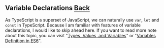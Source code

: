 ## Variable Declarations [Back](../TypeScript.md)

As TypeScript is a superset of JavaScript, we can naturally use `var`, `let` and `const` in TypeScript. Because I am familiar with features of variable declarations, I would like to skip ahead here. If you want to read more note about this topic, you can visit "[Types, Values, and Variables](../../JavaScript/Type/Type.md)" or "[Variables Definition in ES6](../../JavaScript/es6/definition/definition.md)".
